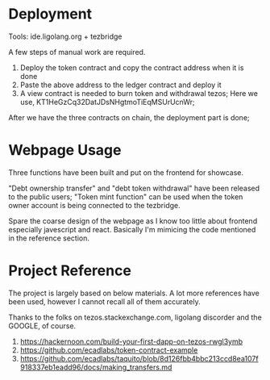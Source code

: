 # Deployment 

Tools: ide.ligolang.org + tezbridge

A few steps of manual work are required.
1. Deploy the token contract and copy the contract address when it is done
2. Paste the above address to the ledger contract and deploy it
3. A view contract is needed to burn token and withdrawal tezos; Here we use, KT1HeGzCq32DatJDsNHgtmoTiEqMSUrUcnWr; 

After we have the three contracts on chain, the deployment part is done;

# Webpage Usage

Three functions have been built and put on the frontend for showcase.

"Debt ownership transfer" and "debt token withdrawal" have been released to the public users;  "Token mint function" can be used when the token owner account is being connected to the tezbridge.

Spare the coarse design of the webpage as I know too little about frontend especially javescript and react.  Basically I'm mimicing the code mentioned in the reference section.


# Project Reference
The project is largely based on below materials.  A lot more references have been used, however I cannot recall all of them accurately.

Thanks to the folks on tezos.stackexchange.com, ligolang discorder and the GOOGLE, of course.

1. https://hackernoon.com/build-your-first-dapp-on-tezos-rwgl3ymb
2. https://github.com/ecadlabs/token-contract-example
3. https://github.com/ecadlabs/taquito/blob/8d126fbb4bbc213ccd8ea107f918337eb1eadd96/docs/making_transfers.md


